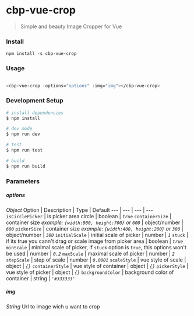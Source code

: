 # cbp-vue-crop

> Simple and beauty Image Cropper for Vue

### Install

`npm install -s cbp-vue-crop`

### Usage

```bash

<cbp-vue-crop :options="options" :img="img"></cbp-vue-crop>

```

### Development Setup

```bash
# install dependencies
$ npm install

# dev mode
$ npm run dev

# test
$ npm run test

# build
$ npm run build
```

### Parameters

##### options
*Object*
Option | Description | Type | Default 
--- | --- | --- | ---
`isCirclePicker` | is picker area circle | boolean | *`true`*
`containerSize` | container size *example: `{width:900, height:700}` or `600`* | object/number | *`600`*
`pickerSize` | container size *example: `{width:400, height:200}` or `300`* | object/number | *`300`*
`initialScale` | initial scale of picker | number | *`1`*
`stuck` | if its true you cann't drag or scale image from picker area | boolean | *`true`*
`minScale` | minimal scale of picker, if `stuck` option is `true`, this options won't be used | number | *`0.2`*
`maxScale` | maximal scale of picker | number | *`2`*
`stepScale` | step of scale | number | *`0.0001`*
`scaleStyle` | vue style of scale | object | *`{}`*
`containerStyle` | vue style of container | object | *`{}`*
`pickerStyle` | vue style of picker | object | *`{}`*
`backgroundColor` | background color of container | string | *`'#333333'`*

##### img
*String*
Url to image wich u want to crop